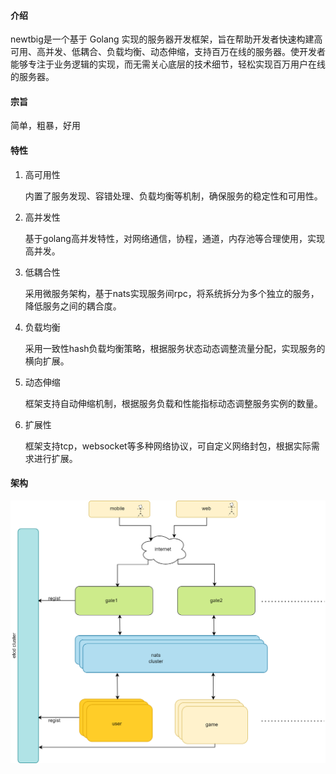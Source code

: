 
#### 介绍

newtbig是一个基于 Golang 实现的服务器开发框架，旨在帮助开发者快速构建高可用、高并发、低耦合、负载均衡、动态伸缩，支持百万在线的服务器。使开发者能够专注于业务逻辑的实现，而无需关心底层的技术细节，轻松实现百万用户在线的服务器。


#### 宗旨

简单，粗暴，好用


#### 特性

1. 高可用性

    内置了服务发现、容错处理、负载均衡等机制，确保服务的稳定性和可用性。

2. 高并发性

    基于golang高并发特性，对网络通信，协程，通道，内存池等合理使用，实现高并发。

3. 低耦合性

    采用微服务架构，基于nats实现服务间rpc，将系统拆分为多个独立的服务，降低服务之间的耦合度。

4. 负载均衡

    采用一致性hash负载均衡策略，根据服务状态动态调整流量分配，实现服务的横向扩展。

5. 动态伸缩

    框架支持自动伸缩机制，根据服务负载和性能指标动态调整服务实例的数量。

6. 扩展性

    框架支持tcp，websocket等多种网络协议，可自定义网络封包，根据实际需求进行扩展。


#### 架构


![输入图片说明](demo/nb.jpg)